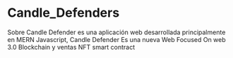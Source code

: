 # Candle_Defenders


Sobre
Candle Defender es una aplicación web desarrollada principalmente en MERN Javascript, Candle Defender Es una nueva Web Focused On web 3.0 Blockchain y ventas NFT smart contract 
